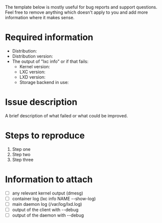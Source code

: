 The template below is mostly useful for bug reports and support questions.
Feel free to remove anything which doesn't apply to you and add more information where it makes sense.

# Required information

 * Distribution:
 * Distribution version:
 * The output of "lxc info" or if that fails:
   * Kernel version:
   * LXC version:
   * LXD version:
   * Storage backend in use:

# Issue description

A brief description of what failed or what could be improved.

# Steps to reproduce

 1. Step one
 2. Step two
 3. Step three

# Information to attach

 - [ ] any relevant kernel output (dmesg)
 - [ ] container log (lxc info NAME --show-log)
 - [ ] main daemon log (/var/log/lxd.log)
 - [ ] output of the client with --debug
 - [ ] output of the daemon with --debug
